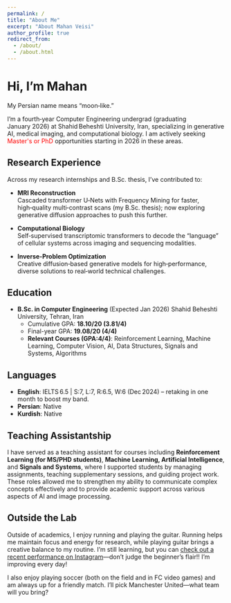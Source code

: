 ```yaml
---
permalink: /
title: "About Me"
excerpt: "About Mahan Veisi"
author_profile: true
redirect_from:
  - /about/
  - /about.html
---
```


<div class="about-hero-bg">
  <div class="about-hero-bg__overlay">
    <h1>Hi, I’m Mahan</h1>
    <p>My Persian name means “moon‑like.”</p>
  </div>
</div>


I’m a fourth‑year Computer Engineering undergrad (graduating January 2026) at Shahid Beheshti University, Iran, specializing in generative AI, medical imaging, and computational biology. I am actively seeking <span style="color:red">Master's or PhD</span> opportunities starting in 2026 in these areas.


## Research Experience
Across my research internships and B.Sc. thesis, I’ve contributed to:

- **MRI Reconstruction**  
  Cascaded transformer U‑Nets with Frequency Mining for faster, high‑quality multi‑contrast scans (my B.Sc. thesis); now exploring generative diffusion approaches to push this further.  

- **Computational Biology**  
  Self‑supervised transcriptomic transformers to decode the “language” of cellular systems across imaging and sequencing modalities.  

- **Inverse‑Problem Optimization**  
  Creative diffusion‑based generative models for high‑performance, diverse solutions to real‑world technical challenges.


## Education

- **B.Sc. in Computer Engineering** (Expected Jan 2026)
  Shahid Beheshti University, Tehran, Iran
  - Cumulative GPA: **18.10/20 (3.81/4)**
  - Final-year GPA: **19.08/20 (4/4)**  
  - **Relevant Courses (GPA:4/4)**: Reinforcement Learning, Machine Learning, Computer Vision, AI, Data Structures, Signals and Systems, Algorithms



## Languages
- **English**: IELTS 6.5 | S:7, L:7, R:6.5, W:6 (Dec 2024) – retaking in one month to boost my band.  
- **Persian**: Native  
- **Kurdish**: Native


## Teaching Assistantship
I have served as a teaching assistant for courses including **Reinforcement Learning (for MS/PHD students)**, **Machine Learning, Artificial Intelligence**, and **Signals and Systems**, where I supported students by managing assignments, teaching supplementary sessions, and guiding project work. These roles allowed me to strengthen my ability to communicate complex concepts effectively and to provide academic support across various aspects of AI and image processing.


## Outside the Lab
Outside of academics, I enjoy running and playing the guitar. Running helps me maintain focus and energy for research, while playing guitar brings a creative balance to my routine. I’m still learning, but you can [check out a recent performance on Instagram](https://www.instagram.com/reel/C4d2jSgseuJ/?utm_source=ig_web_copy_link&igsh=MzRlODBiNWFlZA==)—don’t judge the beginner’s flair!! I’m improving every day!

I also enjoy playing soccer (both on the field and in FC video games) and am always up for a friendly match. I’ll pick Manchester United—what team will you bring?

<!-- 

## What’s Next?
I’m driven to bridge generative AI and real‑world biology/healthcare. In the short term, I’m refining my MRI and transcriptomics models for top conference submissions; long‑term, I aim to build human‑centered AI systems that enhance diagnostics and accelerate scientific discovery. 
-->
